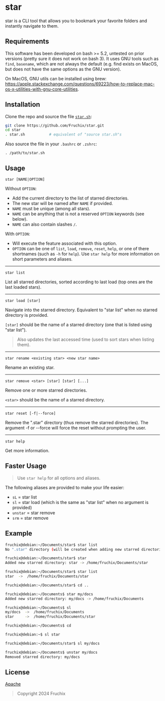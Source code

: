 # star

star is a CLI tool that allows you to bookmark your favorite folders and instantly navigate to them.

## Requirements

This software has been developed on bash >= 5.2, untested on prior versions (pretty sure it does not work on bash 3).
It uses GNU tools such as `find`, `basename`, which are not always the default (e.g. find exists on MacOS, but does not have the same options as the GNU version).

On MacOS, GNU utils can be installed using brew: https://apple.stackexchange.com/questions/69223/how-to-replace-mac-os-x-utilities-with-gnu-core-utilities.

## Installation

Clone the repo and source the file [`star.sh`](./star.sh):
```bash
git clone https://github.com/Fruchix/star.git
cd star
. star.sh           # equivalent of "source star.sh"s
```

Also source the file in your `.bashrc` or `.zshrc`:
```
. /path/to/star.sh
```

## Usage

```
star [NAME|OPTION]
```
Without `OPTION`:
- Add the current directory to the list of starred directories.
- The new star will be named after `NAME` if provided.
- `NAME` must be unique (among all stars).
- `NAME` can be anything that is not a reserved `OPTION` keywords (see below).
- `NAME` can also contain slashes `/`.

With `OPTION`:
- Will execute the feature associated with this option.
- `OPTION` can be one of `list`, `load`, `remove`, `reset`, `help`, or one of there shortnames (such as `-h` for `help`). Use `star help` for more information on short parameters and aliases.


---
```
star list
```
List all starred directories, sorted according to last load (top ones are the last loaded stars).

---
```
star load [star]
```
Navigate into the starred directory.
Equivalent to "star list" when no starred directory is provided.

`[star]` should be the name of a starred directory (one that is listed using "star list").

> Also updates the last accessed time (used to sort stars when listing them).
---
```
star rename <existing star> <new star name>
```
Rename an existing star.

---
```
star remove <star> [star] [star] [...]
```
Remove one or more starred directories.

`<star>` should be the name of a starred directory.

---
```
star reset [-f|--force]
```
Remove the ".star" directory (thus remove the starred directories).
The argument -f or --force will force the reset without prompting the user.

---
```
star help
```
Get more information.

## Faster Usage

> Use `star help` for all options and aliases.

The following aliases are provided to make your life easier:
- `sL` = star list
- `sl` = star load (which is the same as "star list" when no argument is provided)
- `unstar` = star remove
- `srm` = star remove

## Example

```bash
fruchix@debian:~/Documents/star$ star list
No ".star" directory (will be created when adding new starred directories).

fruchix@debian:~/Documents/star$ star
Added new starred directory: star -> /home/fruchix/Documents/star

fruchix@debian:~/Documents/star$ star list
star  ->  /home/fruchix/Documents/star

fruchix@debian:~/Documents/star$ cd ..

fruchix@debian:~/Documents$ star my/docs
Added new starred directory: my/docs -> /home/fruchix/Documents

fruchix@debian:~/Documents$ sl
my/docs  ->  /home/fruchix/Documents
star     ->  /home/fruchix/Documents/star

fruchix@debian:~/Documents$ cd

fruchix@debian:~$ sl star

fruchix@debian:~/Documents/star$ sl my/docs

fruchix@debian:~/Documents$ unstar my/docs
Removed starred directory: my/docs
```

## License

[Apache](./LICENSE)  
> Copyright 2024 Fruchix
